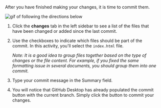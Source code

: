 After you have finished making your changes, it is time to commit them.

![gif of following the directions below](../images/gifs/github-desktop/making-commits-locally.gif)

1. Click the **changes** tab in the left sidebar to see a list of the files that have been changed or added since the last commit.
1. Use the checkboxes to indicate which files should be part of the commit. In this activity, you'll select the `index.html` file.

      *Note: It is a good idea to group files together based on the type of changes or the file content. For example, if you fixed the same formatting issue in several documents, you should group them into one commit.*

1. Type your commit message in the Summary field.
1. You will notice that GitHub Desktop has already populated the commit button with the current branch. Simply click the button to commit your changes.
